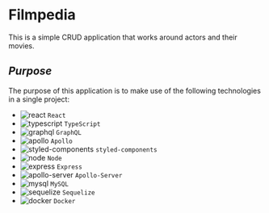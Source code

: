 # Filmpedia

This is a simple CRUD application that works around actors and their movies.

## *Purpose*
The purpose of this application is to make use of the following technologies in a single project:

- ![react](https://via.placeholder.com/12/61DAFB/000000?text=+) `React`
- ![typescript](https://via.placeholder.com/12/3178C6/000000?text=+) `TypeScript`
- ![graphql](https://via.placeholder.com/12/E45696/000000?text=+) `GraphQL`
- ![apollo](https://via.placeholder.com/12/6B58D4/000000?text=+) `Apollo`
- ![styled-components](https://via.placeholder.com/12/EA8EDA/000000?text=+) `styled-components`
- ![node](https://via.placeholder.com/12/45853D/000000?text=+) `Node`
- ![express](https://via.placeholder.com/12/010101/000000?text=+) `Express`
- ![apollo-server](https://via.placeholder.com/12/6B58D4/000000?text=+) `Apollo-Server`
- ![mysql](https://via.placeholder.com/12/F1922C/000000?text=+) `MySQL`
- ![sequelize](https://via.placeholder.com/12/399AF3/000000?text=+) `Sequelize`
- ![docker](https://via.placeholder.com/12/2696ED/000000?text=+) `Docker`
